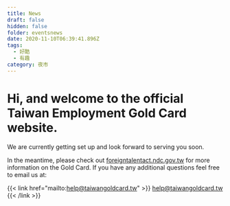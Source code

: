```yaml
---
title: News
draft: false
hidden: false
folder: eventsnews
date: 2020-11-10T06:39:41.896Z
tags:
  - 好酷
  - 有趣
category: 夜市
---
```


# Hi, and welcome to the official Taiwan Employment Gold Card website.

We are currently getting set up and look forward to serving you soon.

In the meantime, please check out [foreigntalentact.ndc.gov.tw](https://foreigntalentact.ndc.gov.tw/) for more information on the Gold Card. If you have any additional questions feel free to email us at:

{{< link href="mailto:help@taiwangoldcard.tw" >}}
help@taiwangoldcard.tw
{{< /link >}}
